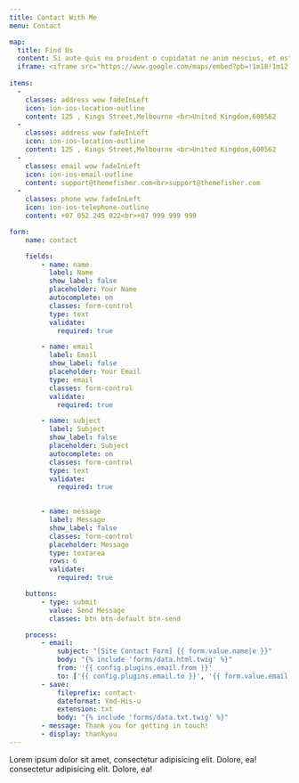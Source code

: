 ```yaml
---
title: Contact With Me
menu: Contact

map: 
  title: Find Us
  content: Si aute quis eu proident o cupidatat ne anim nescius, et est praesentibus, o quorum vidisse expetendis, nostrud eram quibusdam ad nam nostrud ubi.
  iframe: <iframe src="https://www.google.com/maps/embed?pb=!1m18!1m12!1m3!1d3651.277552998015!2d90.3678744!3d23.773128800000002!2m3!1f0!2f0!3f0!3m2!1i1024!2i768!4f13.1!3m3!1m2!1s0x3755c0ae4adf3cb9%3A0x7f2cf443b764e4a4!2sShishu+Mela!5e0!3m2!1sen!2s!4v1435516022247" width="100%" height="400" frameborder="0" style="border:0" allowfullscreen></iframe>
      
items: 
  - 
    classes: address wow fadeInLeft
    icon: ion-ios-location-outline
    content: 125 , Kings Street,Melbourne <br>United Kingdom,600562
  - 
    classes: address wow fadeInLeft
    icon: ion-ios-location-outline
    content: 125 , Kings Street,Melbourne <br>United Kingdom,600562
  - 
    classes: email wow fadeInLeft
    icon: ion-ios-email-outline
    content: support@themefisher.com<br>support@themefisher.com
  - 
    classes: phone wow fadeInLeft
    icon: ion-ios-telephone-outline
    content: +07 052 245 022<br>+07 999 999 999

form:
    name: contact

    fields:
        - name: name
          label: Name
          show_label: false
          placeholder: Your Name
          autocomplete: on
          classes: form-control
          type: text
          validate:
            required: true

        - name: email
          label: Email
          show_label: false
          placeholder: Your Email
          type: email
          classes: form-control
          validate:
            required: true

        - name: subject
          label: Subject
          show_label: false
          placeholder: Subject
          autocomplete: on
          classes: form-control
          type: text
          validate:
            required: true
            

        - name: message
          label: Message
          show_label: false
          classes: form-control
          placeholder: Message
          type: textarea
          rows: 6
          validate:
            required: true

    buttons:
        - type: submit
          value: Send Message
          classes: btn btn-default btn-send

    process:
        - email:
            subject: "[Site Contact Form] {{ form.value.name|e }}"
            body: "{% include 'forms/data.html.twig' %}"
            from: '{{ config.plugins.email.from }}'
            to: ['{{ config.plugins.email.to }}', '{{ form.value.email }}']
        - save:
            fileprefix: contact-
            dateformat: Ymd-His-u
            extension: txt
            body: "{% include 'forms/data.txt.twig' %}"
        - message: Thank you for getting in touch!
        - display: thankyou
---
```

Lorem ipsum dolor sit amet, consectetur adipisicing elit. Dolore, ea! consectetur adipisicing elit. Dolore, ea!